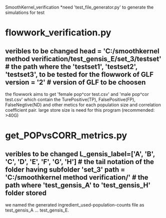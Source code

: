 SmoothKernel_verification
*need 'test_file_generator.py' to generate the simulations for test

# flowwork_verification.py
veribles to be changed
head = 'C:/smoothkernel method verification/test_gensis_E/set_3/testset' # the path where the 'testset1', 'testset2', 'testset3', to be tested for the flowwork of GLF
version = '2' # version of GLF to be choosen
--------------------
the flowwork aims to get 'female pop^cor test.csv' and 'male pop^cor test.csv' which contain the TurePositive(TP), FalsePositive(FP), FalseNegtive(ND) and other metics for each population size and correlation coefficient pair.
large store size is need for this program (recommended: >40G)
# get_POPvsCORR_metrics.py
veribles to be changed
L_gensis_label=['A', 'B', 'C', 'D', 'E', 'F', 'G', 'H'] # the tail notation of the folder having subfolder 'set_3'
path = 'C:/smoothkernel method verification/' # the path where 'test_gensis_A' to 'test_gensis_H' folder stored
--------------------
we named the generated ingredient_used-population-counts file as test_gensis_A ... test_gensis_E.
